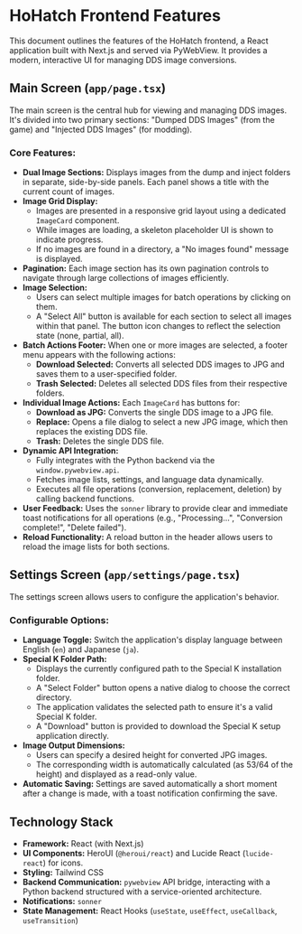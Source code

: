 # HoHatch Frontend Features

This document outlines the features of the HoHatch frontend, a React application built with Next.js and served via PyWebView. It provides a modern, interactive UI for managing DDS image conversions.

## Main Screen (`app/page.tsx`)

The main screen is the central hub for viewing and managing DDS images. It's divided into two primary sections: "Dumped DDS Images" (from the game) and "Injected DDS Images" (for modding).

### Core Features:

- **Dual Image Sections:** Displays images from the dump and inject folders in separate, side-by-side panels. Each panel shows a title with the current count of images.
- **Image Grid Display:**
  - Images are presented in a responsive grid layout using a dedicated `ImageCard` component.
  - While images are loading, a skeleton placeholder UI is shown to indicate progress.
  - If no images are found in a directory, a "No images found" message is displayed.
- **Pagination:** Each image section has its own pagination controls to navigate through large collections of images efficiently.
- **Image Selection:**
  - Users can select multiple images for batch operations by clicking on them.
  - A "Select All" button is available for each section to select all images within that panel. The button icon changes to reflect the selection state (none, partial, all).
- **Batch Actions Footer:** When one or more images are selected, a footer menu appears with the following actions:
  - **Download Selected:** Converts all selected DDS images to JPG and saves them to a user-specified folder.
  - **Trash Selected:** Deletes all selected DDS files from their respective folders.
- **Individual Image Actions:** Each `ImageCard` has buttons for:
  - **Download as JPG:** Converts the single DDS image to a JPG file.
  - **Replace:** Opens a file dialog to select a new JPG image, which then replaces the existing DDS file.
  - **Trash:** Deletes the single DDS file.
- **Dynamic API Integration:**
  - Fully integrates with the Python backend via the `window.pywebview.api`.
  - Fetches image lists, settings, and language data dynamically.
  - Executes all file operations (conversion, replacement, deletion) by calling backend functions.
- **User Feedback:** Uses the `sonner` library to provide clear and immediate toast notifications for all operations (e.g., "Processing...", "Conversion complete!", "Delete failed").
- **Reload Functionality:** A reload button in the header allows users to reload the image lists for both sections.

## Settings Screen (`app/settings/page.tsx`)

The settings screen allows users to configure the application's behavior.

### Configurable Options:

- **Language Toggle:** Switch the application's display language between English (`en`) and Japanese (`ja`).
- **Special K Folder Path:**
  - Displays the currently configured path to the Special K installation folder.
  - A "Select Folder" button opens a native dialog to choose the correct directory.
  - The application validates the selected path to ensure it's a valid Special K folder.
  - A "Download" button is provided to download the Special K setup application directly.
- **Image Output Dimensions:**
  - Users can specify a desired height for converted JPG images.
  - The corresponding width is automatically calculated (as 53/64 of the height) and displayed as a read-only value.
- **Automatic Saving:** Settings are saved automatically a short moment after a change is made, with a toast notification confirming the save.

## Technology Stack

- **Framework:** React (with Next.js)
- **UI Components:** HeroUI (`@heroui/react`) and Lucide React (`lucide-react`) for icons.
- **Styling:** Tailwind CSS
- **Backend Communication:** `pywebview` API bridge, interacting with a Python backend structured with a service-oriented architecture.
- **Notifications:** `sonner`
- **State Management:** React Hooks (`useState`, `useEffect`, `useCallback`, `useTransition`)
